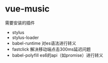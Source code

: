# vue-music

需要安装的插件

* stylus
* stylus-loader
* babel-runtime 对es语法进行转义
* fastclick 解决移动端点击300ms延迟问题
* babel-polyfill es6的api（如promise）进行转义

